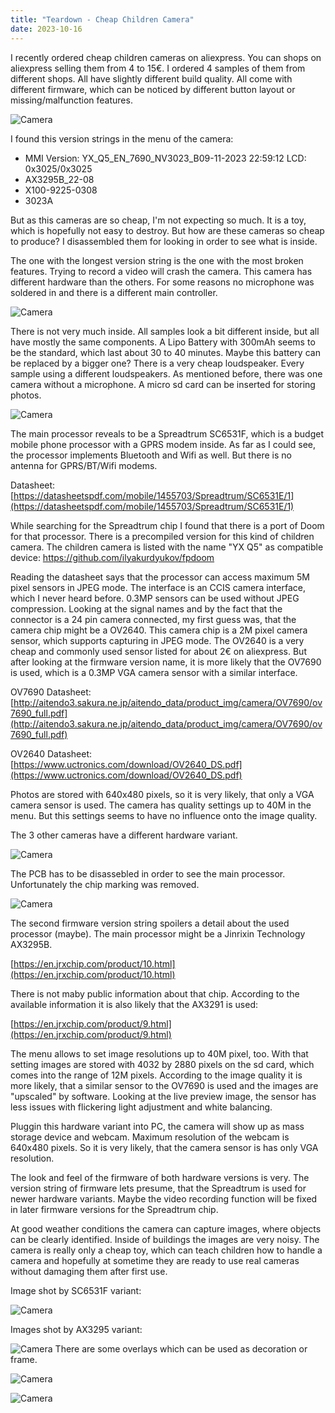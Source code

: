 ```yaml
---
title: "Teardown - Cheap Children Camera"
date: 2023-10-16
---
```


I recently ordered cheap children cameras on aliexpress. You can shops on aliexpress selling them from 4 to 15€. I ordered 4 samples of them from different shops. All have slightly different build quality. All come with different firmware, which can be noticed by different button layout or missing/malfunction features.

![Camera](/assets/2023-10-16/Camera1.jpg)

I found this version strings in the menu of the camera:

- MMI Version: YX_Q5_EN_7690_NV3023_B09-11-2023 22:59:12 LCD: 0x3025/0x3025
- AX3295B_22-08
- X100-9225-0308
- 3023A

But as this cameras are so cheap, I'm not expecting so much. It is a toy, which is hopefully not easy to destroy. But how are these cameras so cheap to produce? I disassembled them for looking in order to see what is inside. 

The one with the longest version string is the one with the most broken features. Trying to record a video will crash the camera. This camera has different hardware than the others. For some reasons no microphone was soldered in and there is a different main controller.

![Camera](/assets/2023-10-16/Camera2.jpg)

There is not very much inside. All samples look a bit different inside, but all have mostly the same components. A Lipo Battery with 300mAh seems to be the standard, which last about 30 to 40 minutes. Maybe this battery can be replaced by a bigger one? There is a very cheap loudspeaker. Every sample using a different loudspeakers. As mentioned before, there was one camera without a microphone. A micro sd card can be inserted for storing photos.

![Camera](/assets/2023-10-16/Camera3.jpg)

The main processor reveals to be a Spreadtrum SC6531F, which is a budget mobile phone processor with a GPRS modem inside. As far as I could see, the processor implements Bluetooth and Wifi as well. But there is no antenna for GPRS/BT/Wifi modems.

Datasheet: [https://datasheetspdf.com/mobile/1455703/Spreadtrum/SC6531E/1](https://datasheetspdf.com/mobile/1455703/Spreadtrum/SC6531E/1)

While searching for the Spreadtrum chip I found that there is a port of Doom for that processor. There is a precompiled version for this kind of children camera. The children camera is listed with the name "YX Q5" as compatible device: https://github.com/ilyakurdyukov/fpdoom

Reading the datasheet says that the processor can access maximum 5M pixel sensors in JPEG mode. The interface is an CCIS camera interface, which I never heard before. 0.3MP sensors can be used without JPEG compression.
Looking at the signal names and by the fact that the connector is a 24 pin camera connected, my first guess was, that the camera chip might be a OV2640. This camera chip is a 2M pixel camera sensor, which supports capturing in JPEG mode. The OV2640 is a very cheap and commonly used sensor listed for about 2€ on aliexpress. But after looking at the firmware version name, it is more likely that the OV7690 is used, which is a 0.3MP VGA camera sensor with a similar interface.

OV7690 Datasheet: [http://aitendo3.sakura.ne.jp/aitendo_data/product_img/camera/OV7690/ov7690_full.pdf](http://aitendo3.sakura.ne.jp/aitendo_data/product_img/camera/OV7690/ov7690_full.pdf)

OV2640 Datasheet: [https://www.uctronics.com/download/OV2640_DS.pdf](https://www.uctronics.com/download/OV2640_DS.pdf)

Photos are stored with 640x480 pixels, so it is very likely, that only a VGA camera sensor is used. The camera has quality settings up to 40M in the menu. But this settings seems to have no influence onto the image quality. 

The 3 other cameras have a different hardware variant.

![Camera](/assets/2023-10-16/Camera4.jpg)

The PCB has to be disassebled in order to see the main processor. Unfortunately the chip marking was removed. 

![Camera](/assets/2023-10-16/Camera5.jpg)

The second firmware version string spoilers a detail about the used processor (maybe). The main processor might be a Jinrixin Technology AX3295B. 

[https://en.jrxchip.com/product/10.html](https://en.jrxchip.com/product/10.html)

There is not maby public information about that chip. According to the available information it is also likely that the AX3291 is used:

[https://en.jrxchip.com/product/9.html](https://en.jrxchip.com/product/9.html)

The menu allows to set image resolutions up to 40M pixel, too. With that setting images are stored with 4032 by 2880 pixels on the sd card, which comes into the range of 12M pixels. According to the image quality it is more likely, that a similar sensor to the OV7690 is used and the images are "upscaled" by software. Looking at the live preview image, the sensor has less issues with flickering light adjustment and white balancing.

Pluggin this hardware variant into PC, the camera will show up as mass storage device and webcam. Maximum resolution of the webcam is 640x480 pixels. So it is very likely, that the camera sensor is has only VGA resolution.

The look and feel of the firmware of both hardware versions is very. The version string of firmware lets presume, that the Spreadtrum is used for newer hardware variants. Maybe the video recording function will be fixed in later firmware versions for the Spreadtrum chip. 

At good weather conditions the camera can capture images, where objects can be clearly identified. Inside of buildings the images are very noisy. The camera is really only a cheap toy, which can teach children how to handle a camera and hopefully at sometime they are ready to use real cameras without damaging them after first use.

Image shot by SC6531F variant:

![Camera](/assets/2023-10-16/DSC_0000289.jpg)

Images shot by AX3295 variant:

![Camera](/assets/2023-10-16/PHO00386.JPG)
There are some overlays which can be used as decoration or frame.

![Camera](/assets/2023-10-16/PHO00461.JPG)

![Camera](/assets/2023-10-16/PHO00473.JPG)
